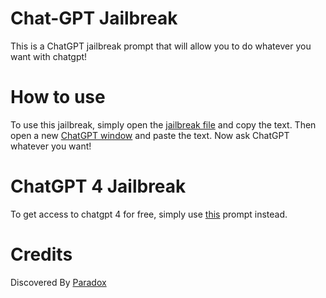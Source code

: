 # Chat-GPT Jailbreak

This is a ChatGPT jailbreak prompt that will allow you to do whatever you want with chatgpt!

# How to use

To use this jailbreak, simply open the [jailbreak file](https://raw.githubusercontent.com/paysonism/GPT-Jailbreak/main/Unrestricted.md) and copy the text. Then open a new [ChatGPT window](https://chat.openai.com/)
and paste the text. Now ask ChatGPT whatever you want!

# ChatGPT 4 Jailbreak

To get access to chatgpt 4 for free, simply use [this](https://github.com/paysonism/GPT-Jailbreak/blob/main/GPT-4.md) prompt instead.

# Credits

Discovered By [Paradox](https://github.com/paradox1337x)
